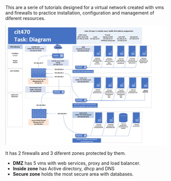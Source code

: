 This are a serie of tutorials designed for a virtual network created with vms and firewalls to practice installation, configuration and management of diferent resources.

![Diagram of the network](diagram.png)

It has 2 firewalls and 3 diferent zones protected by them. 
- **DMZ** has 5 vms with web services, proxy and load balancer.  
- **Inside zone** has Active directory, dhcp and DNS  
- **Secure zone**  holds the most secure area with databases. 
